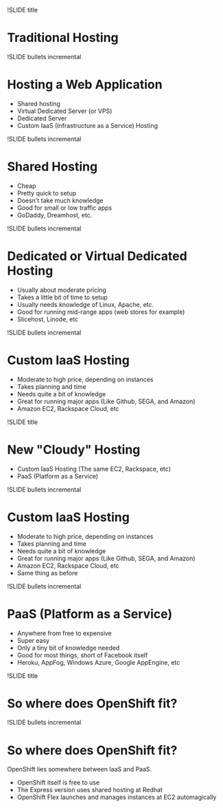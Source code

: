 !SLIDE title
# Traditional Hosting #

!SLIDE  bullets incremental
# Hosting a Web Application #

* Shared hosting
* Virtual Dedicated Server (or VPS)
* Dedicated Server
* Custom IaaS (Infrastructure as a Service) Hosting

!SLIDE bullets incremental
# Shared Hosting #

* Cheap
* Pretty quick to setup
* Doesn't take much knowledge
* Good for small or low traffic apps
* GoDaddy, Dreamhost, etc.

!SLIDE bullets incremental
# Dedicated or Virtual Dedicated Hosting #

* Usually about moderate pricing
* Takes a little bit of time to setup
* Usually needs knowledge of Linux, Apache, etc.
* Good for running mid-range apps (web stores for example)
* Slicehost, Linode, etc

!SLIDE bullets incremental
# Custom IaaS Hosting #

* Moderate to high price, depending on instances
* Takes planning and time
* Needs quite a bit of knowledge
* Great for running major apps (Like Github, SEGA, and Amazon)
* Amazon EC2, Rackspace Cloud, etc

!SLIDE title
# New "Cloudy" Hosting #

* Custom IaaS Hosting (The same EC2, Rackspace, etc)
* PaaS (Platform as a Service)

!SLIDE bullets incremental
# Custom IaaS Hosting #

* Moderate to high price, depending on instances
* Takes planning and time
* Needs quite a bit of knowledge
* Great for running major apps (Like Github, SEGA, and Amazon)
* Amazon EC2, Rackspace Cloud, etc
* Same thing as before

!SLIDE bullets incremental
# PaaS (Platform as a Service)

* Anywhere from free to expensive
* Super easy
* Only a tiny bit of knowledge needed
* Good for most things, short of Facebook itself
* Heroku, AppFog, Windows Azure, Google AppEngine, etc

!SLIDE title
# So where does OpenShift fit? #

!SLIDE bullets incremental
# So where does OpenShift fit? #

OpenShift lies somewhere between IaaS and PaaS.

* OpenShift itself is free to use
* The Express version uses shared hosting at Redhat
* OpenShift Flex launches and manages instances at EC2 automagically

